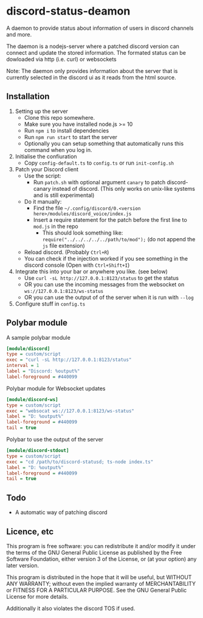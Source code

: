 # discord-status-deamon

A daemon to provide status about information of users in discord channels and more.

The daemon is a nodejs-server where a patched discord version can connect and update the stored information. The formated status can be dowloaded via http (i.e. curl) or websockets

Note: The daemon only provides information about the server that is currently selected in the discord ui as it reads from the html source.

## Installation

1. Setting up the server
    - Clone this repo somewhere.
    - Make sure you have installed node.js >= 10
    - Run `npm i` to install dependencies
    - Run `npm run start` to start the server
    - Optionally you can setup something that automatically runs this command when you log in.
1. Initialise the confiuration
    - Copy `config-default.ts` to `config.ts` or run `init-config.sh`
1. Patch your Discord client
    - Use the script:
        - Run `patch.sh` with optional argument `canary` to patch discord-canary instead of discord. (This only works on unix-like systems and is still experimental)
    - Do it manually:
        - Find the file `~/.config/discord/0.<version here>/modules/discord_voice/index.js`
        - Insert a require statement for the patch before the first line to `mod.js` in the repo
            - This should look something like: `require("../../../../../path/to/mod");` (do not append the `js` file extension)
    - Reload discord. (Probably `Ctrl+R`)
    - You can check if the injection worked if you see something in the discord console (Open with `Ctrl+Shift+I`)
1. Integrate this into your bar or anywhere you like. (see below)
    - Use `curl -sL http://127.0.0.1:8123/status` to get the status
    - OR you can use the incoming messages from the websocket on `ws://127.0.0.1:8123/ws-status`
    - OR you can use the output of of the server when it is run with `--log`
1. Configure stuff in `config.ts`

## Polybar module

A sample polybar module

```ini
[module/discord]
type = custom/script
exec = "curl -sL http://127.0.0.1:8123/status"
interval = 1
label = "Discord: %output%"
label-foreground = #440099
```

Polybar module for Websocket updates

```ini
[module/discord-ws]
type = custom/script
exec = "websocat ws://127.0.0.1:8123/ws-status"
label = "D: %output%"
label-foreground = #440099
tail = true
```

Polybar to use the output of the server

```ini
[module/discord-stdout]
type = custom/script
exec = "cd /path/to/discord-statusd; ts-node index.ts"
label = "D: %output%"
label-foreground = #440099
tail = true
```

## Todo

- A automatic way of patching discord

## Licence, etc

This program is free software: you can redistribute it and/or modify
it under the terms of the GNU General Public License as published by
the Free Software Foundation, either version 3 of the License, or
(at your option) any later version.

This program is distributed in the hope that it will be useful,
but WITHOUT ANY WARRANTY; without even the implied warranty of
MERCHANTABILITY or FITNESS FOR A PARTICULAR PURPOSE.  See the
GNU General Public License for more details.

Additionally it also violates the discord TOS if used.
